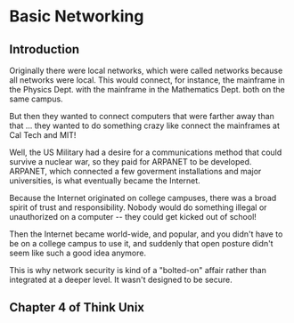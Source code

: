 # Basic Networking

## Introduction

Originally there were local networks, which were called networks because all networks were local. This would connect, for instance, the mainframe in the Physics Dept. with the mainframe in the Mathematics Dept. both on the same campus.

But then they wanted to connect computers that were farther away than that ... they wanted to do something crazy like connect the mainframes at Cal Tech and MIT!

Well, the US Military had a desire for a communications method that could survive a nuclear war, so they paid for ARPANET to be developed. ARPANET, which connected a few goverment installations and major universities, is what eventually became the Internet.

Because the Internet originated on college campuses, there was a broad spirit of trust and responsibility. Nobody would do something illegal or unauthorized on a computer -- they could get kicked out of school!

Then the Internet became world-wide, and popular, and you didn't have to be on a college campus to use it, and suddenly that open posture didn't seem like such a good idea anymore.

This is why network security is kind of a "bolted-on" affair rather than integrated at a deeper level. It wasn't designed to be secure.

## Chapter 4 of Think Unix
